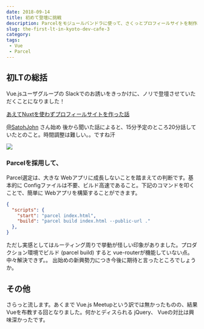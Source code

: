 ```yaml
---
date: 2018-09-14
title: 初めて登壇に挑戦
description: Parcelをモジュールバンドラに使って、さくっとプロフィールサイトを制作。ちなみにご縁があって初登壇させていただきました！
slug: the-first-lt-in-kyoto-dev-cafe-3
category: 
tags: 
 - Vue
 - Parcel
---
```


## 初LTの総括

Vue.jsユーザグループの Slackでのお誘いをきっかけに、ノリで登壇させていただくことになりました！ 

<a class="link-preview" href="https://docs.google.com/presentation/d/e/2PACX-1vSFU25_aUcdfksE887xYYdsG3QdlUgrQDAxZh3BRdpbA6I91HPwax6PgpEQAAK4y7EYzdeIRY2OysZ3/pub">あえてNuxtを使わずプロフィールサイトを作った話</a>

[@SatohJohn](https://twitter.com/SatohJohn) さん始め 後から聞いた話によると、15分予定のところ20分話していたとのこと。時間調整は難しい。。ですね汗

![](https://i.imgur.com/UjArqZQ.jpg)

### Parcelを採用して、

Parcel選定は、大きな Webアプリに成長しないことを踏まえての判断です。基本的に Configファイルは不要、ビルド高速であること。下記のコマンドを叩くことで、簡単に Webアプリを構築することができます。

```json
{
  "scripts": {
    "start": "parcel index.html",
    "build": "parcel build index.html --public-url ."
  },
}
```

ただし実感としてはルーティング周りで挙動が怪しい印象がありました。プロダクション環境でビルド (parcel build) すると vue-routerが機能していない点。中々解決できず。。 出始めの新興勢力につき今後に期待と言ったところでしょうか。

## その他

さらっと流します。あくまで Vue.js Meetupという訳では無かったものの、結果 Vueを布教する回となりました。何かとディスられる jQuery、 Vueの対比は興味深かったです。
